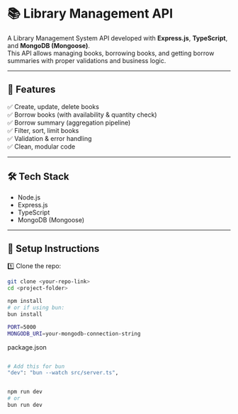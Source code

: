 # 📚 Library Management API

A Library Management System API developed with **Express.js**, **TypeScript**, and **MongoDB (Mongoose)**.  
This API allows managing books, borrowing books, and getting borrow summaries with proper validations and business logic.

---

## 🚀 **Features**

✅ Create, update, delete books  
✅ Borrow books (with availability & quantity check)  
✅ Borrow summary (aggregation pipeline)  
✅ Filter, sort, limit books  
✅ Validation & error handling  
✅ Clean, modular code

---

## 🛠 **Tech Stack**

- Node.js
- Express.js
- TypeScript
- MongoDB (Mongoose)

---

## 📌 **Setup Instructions**

1️⃣ Clone the repo:

```bash
git clone <your-repo-link>
cd <project-folder>
```

```bash
npm install
# or if using bun:
bun install

```

```bash
PORT=5000
MONGODB_URI=your-mongodb-connection-string

```

package.json

```bash

# Add this for bun
"dev": "bun --watch src/server.ts",


```

```bash

npm run dev
# or
bun run dev

```
